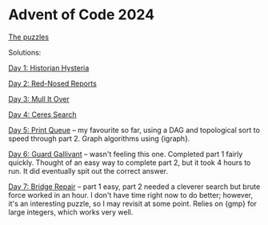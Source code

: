 # Advent of Code 2024

[The puzzles](https://adventofcode.com/2024/)

Solutions:

[Day 1: Historian Hysteria](https://inductivestep.github.io/aoc2024/aoc01.nb.html)

[Day 2: Red-Nosed Reports](https://inductivestep.github.io/aoc2024/aoc02.nb.html)

[Day 3: Mull It Over](https://inductivestep.github.io/aoc2024/aoc03.nb.html)

[Day 4: Ceres Search](https://inductivestep.github.io/aoc2024/aoc04.nb.html)

[Day 5: Print Queue](https://inductivestep.github.io/aoc2024/aoc05.nb.html) &ndash;
my favourite so far, using a DAG and topological sort to speed through part 2.
Graph algorithms using {igraph}.

[Day 6: Guard Gallivant](https://inductivestep.github.io/aoc2024/aoc06.nb.html)
&ndash; wasn't feeling this one. Completed part 1 fairly quickly. Thought 
of an easy way to complete part 2, but it took 4 hours to run. It did eventually
spit out the correct answer.

[Day 7: Bridge Repair](https://inductivestep.github.io/aoc2024/aoc07.nb.html)
&ndash; part 1 easy, part 2 needed a cleverer search but brute force worked in an
hour. I don't have time right now to do better; however, it's an interesting
puzzle, so I may revisit at some point. Relies on {gmp} for large integers,
which works very well.